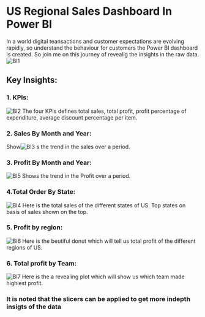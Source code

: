 # US Regional Sales Dashboard In Power BI

In a world digital teansactions and customer expectations are evolving rapidly, so understand the behaviour for customers the Power BI dashboard is created.
So join me on this journey of revealig the insights in the raw data.
![BI1](https://github.com/shreeganesha2001/Items-Sales-Power-BI-Dashboard/assets/136672046/21ac19e1-c891-41f1-84ef-ace52477b31c)


## Key Insights:
### 1. KPIs:
![BI2](https://github.com/shreeganesha2001/Items-Sales-Power-BI-Dashboard/assets/136672046/035ecee8-29ed-4c3a-adfd-dd998c2e3ce8)
The four KPIs defines total sales, total profit, profit percentage of expenditure, average discount percentage per item.

### 2. Sales By Month and Year:
Show![BI3](https://github.com/shreeganesha2001/Items-Sales-Power-BI-Dashboard/assets/136672046/2759909b-880d-4db1-b304-b98d279cab25)
s the trend in the sales over a period.

### 3. Profit By Month and Year:
![BI5](https://github.com/shreeganesha2001/Items-Sales-Power-BI-Dashboard/assets/136672046/126c4203-b17e-4bbf-9095-7dea2ac57723)
Shows the trend in the Profit over a period.

### 4.Total Order By State:
![BI4](https://github.com/shreeganesha2001/Items-Sales-Power-BI-Dashboard/assets/136672046/fb1228e6-eaa2-4aa3-ba03-8c28bdac649e)
Here is the total sales of the different states of US. Top states on basis of sales shown on the top.

### 5. Profit by region:
![BI6](https://github.com/shreeganesha2001/Items-Sales-Power-BI-Dashboard/assets/136672046/e8e72278-80ce-40cb-bc1e-c78ebaedff06)
Here is the beutiful donut which will tell us total profit of the different regions of US.

### 6. Total profit by Team:
![BI7](https://github.com/shreeganesha2001/Items-Sales-Power-BI-Dashboard/assets/136672046/549e57f1-ba7e-401f-b7e1-06c9f237955e)
Here is the a revealing plot which will show us which team made highiest profit.

### It is noted that the slicers can be applied to get more indepth insigts of the data

